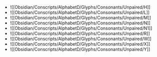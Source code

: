 - ![[Obsidian/Conscripts/AlphabetD/Glyphs/Consonants/Unpaired/H]]
- ![[Obsidian/Conscripts/AlphabetD/Glyphs/Consonants/Unpaired/L]]
- ![[Obsidian/Conscripts/AlphabetD/Glyphs/Consonants/Unpaired/M]]
- ![[Obsidian/Conscripts/AlphabetD/Glyphs/Consonants/Unpaired/N]]
- ![[Obsidian/Conscripts/AlphabetD/Glyphs/Consonants/Unpaired/N1]]
- ![[Obsidian/Conscripts/AlphabetD/Glyphs/Consonants/Unpaired/R]]
- ![[Obsidian/Conscripts/AlphabetD/Glyphs/Consonants/Unpaired/W]]
- ![[Obsidian/Conscripts/AlphabetD/Glyphs/Consonants/Unpaired/X]]
- ![[Obsidian/Conscripts/AlphabetD/Glyphs/Consonants/Unpaired/Y]]